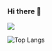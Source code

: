 ### Hi there 👋

<!--
**TianZonglin/TianZonglin** is a ✨ _special_ ✨ repository because its `README.md` (this file) appears on your GitHub profile.

Here are some ideas to get you started:


- 🔭 I’m currently working on ...
- 🌱 I’m currently learning ...
- 👯 I’m looking to collaborate on ...
- 🤔 I’m looking for help with ...
- 💬 Ask me about ...
- 📫 How to reach me: ...
- 😄 Pronouns: ...
- ⚡ Fun fact: ...

-->


![](https://github-readme-stats.vercel.app/api?username=TianZonglin&show_icons=true&hide=[%22issues%22])


![Top Langs](https://github-readme-stats.vercel.app/api/top-langs/?username=TianZonglin&hide=html)




